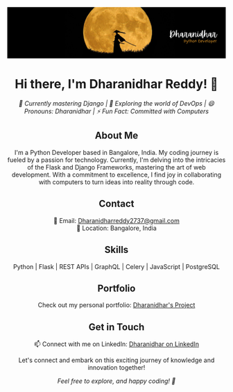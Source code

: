 <div align="center">
  <img src="title1.png" alt="Profile Header">
</div>

<h1 align="center">Hi there, I'm Dharanidhar Reddy! 👋</h1>

<p align="center">
  <em>🌱 Currently mastering Django | 🤔 Exploring the world of DevOps | 😄 Pronouns: Dharanidhar | ⚡ Fun Fact: Committed with Computers</em>
</p>

<h2 align="center">About Me</h2>

<p align="center">
  I'm a Python Developer based in Bangalore, India. My coding journey is fueled by a passion for technology. Currently, I'm delving into the intricacies of the Flask and Django Frameworks, mastering the art of web development. With a commitment to excellence, I find joy in collaborating with computers to turn ideas into reality through code.
</p>

<h2 align="center">Contact</h2>

<p align="center">
  📧 Email: <a href="mailto:Dharanidharreddy2737@gmail.com">Dharanidharreddy2737@gmail.com</a><br>
  📍 Location: Bangalore, India
</p>

<h2 align="center">Skills</h2>

<p align="center">
  Python | Flask | REST APIs | GraphQL | Celery | JavaScript | PostgreSQL
</p>

<h2 align="center">Portfolio</h2>

<p align="center">
  Check out my personal portfolio: <a href="https://dharanidharreddy9.github.io/ecom/" target="_blank">Dharanidhar's Project</a>
</p>

<h2 align="center">Get in Touch</h2>

<p align="center">
  📫 Connect with me on LinkedIn: <a href="https://www.linkedin.com/in/dharanidhar-reddy-398a51233/">Dharanidhar on LinkedIn</a>
</p>

<p align="center">
  Let's connect and embark on this exciting journey of knowledge and innovation together!
</p>

<div align="center">
  <em>Feel free to explore, and happy coding! 🚀</em>
</div>
